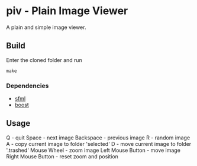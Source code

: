 # piv - Plain Image Viewer

A plain and simple image viewer.

## Build

Enter the cloned folder and run
```
make
```

### Dependencies

* [sfml](https://www.sfml-dev.org)
* [boost](https://www.boost.org)

## Usage

Q - quit
Space - next image
Backspace - previous image
R - random image
A - copy current image to folder 'selected'
D - move current image to folder '.trashed'
Mouse Wheel - zoom image
Left Mouse Button - move image
Right Mouse Button - reset zoom and position
